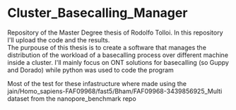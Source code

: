 # Cluster_Basecalling_Manager
Repository of the Master Degree thesis of Rodolfo Tolloi. In this repository I'll upload the code and the results.  
The purpouse of this thesis is to create a software that manages the distribution of the workload of a basecalling process over different machine inside a cluster. I'll mainly focus on ONT solutions for basecalling (so Guppy and Dorado) while python was used to code the program  

Most of the test for these infastructure where made using the jain/Homo_sapiens-FAF09968/fast5/Bham/FAF09968-3439856925_Multi dataset from the nanopore_benchmark repo
